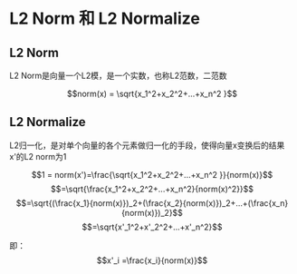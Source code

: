# L2 Norm 和 L2 Normalize
## L2 Norm
L2 Norm是向量一个L2模，是一个实数，也称L2范数，二范数

$$norm(x) = \sqrt{x_1^2+x_2^2+...+x_n^2 }$$

## L2 Normalize
L2归一化，是对单个向量的各个元素做归一化的手段，使得向量x变换后的结果x'的L2 norm为1

$$1 = norm(x')=\frac{\sqrt{x_1^2+x_2^2+...+x_n^2 }}{norm(x)}$$
$$=\sqrt{\frac{x_1^2+x_2^2+...+x_n^2}{norm(x)^2}}$$
$$=\sqrt{(\frac{x_1}{norm(x)})_2+(\frac{x_2}{norm(x)})_2+...+(\frac{x_n}{norm(x)})_2}$$
$$=\sqrt{x'_1^2+x'_2^2+...+x'_n^2}$$

即： $$x'_i =\frac{x_i}{norm(x)}$$ 
